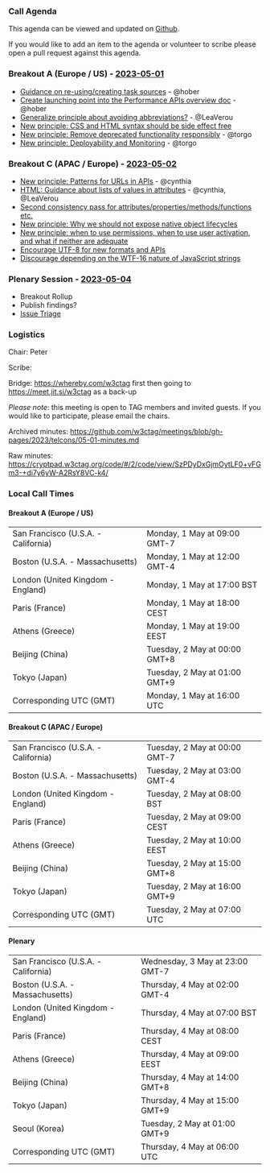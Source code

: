 ### Call Agenda

This agenda can be viewed and updated on [Github](https://github.com/w3ctag/meetings/blob/gh-pages/2023/telcons/05-01-agenda.md).

If you would like to add an item to the agenda or volunteer to scribe please open a pull request against this agenda.

### Breakout A (Europe / US) - [2023-05-01](https://www.timeanddate.com/worldclock/converter.html?iso=20230501T160000&p1=224&p2=43&p3=136&p4=195&p5=26&p6=33&p7=248&p8=235)

* [Guidance on re-using/creating task sources](https://github.com/w3ctag/design-principles/issues/38) - @hober
* [Create launching point into the Performance APIs overview doc](https://github.com/w3ctag/design-principles/issues/52) - @hober
* [Generalize principle about avoiding abbreviations?](https://github.com/w3ctag/design-principles/issues/276) - @LeaVerou
* [New principle: CSS and HTML syntax should be side effect free](https://github.com/w3ctag/design-principles/issues/336)
* [New principle: Remove deprecated functionality responsibly](https://github.com/w3ctag/design-principles/issues/361) - @torgo
* [New principle: Deployability and Monitoring](https://github.com/w3ctag/design-principles/issues/368) - @torgo

### Breakout C (APAC / Europe) - [2023-05-02](https://www.timeanddate.com/worldclock/converter.html?iso=20230502T070000&p1=224&p2=43&p3=136&p4=195&p5=26&p6=33&p7=248&p8=235)

* [New principle: Patterns for URLs in APIs](https://github.com/w3ctag/design-principles/issues/303) - @cynthia
* [HTML: Guidance about lists of values in attributes](https://github.com/w3ctag/design-principles/issues/277) - @cynthia, @LeaVerou
* [Second consistency pass for attributes/properties/methods/functions etc.](https://github.com/w3ctag/design-principles/issues/315)
* [New principle: Why we should not expose native object lifecycles](https://github.com/w3ctag/design-principles/issues/333)
* [New principle: when to use permissions, when to use user activation, and what if neither are adequate](https://github.com/w3ctag/design-principles/issues/341)
* [Encourage UTF-8 for new formats and APIs](https://github.com/w3ctag/design-principles/issues/322)
* [Discourage depending on the WTF-16 nature of JavaScript strings](https://github.com/w3ctag/design-principles/issues/323)

### Plenary Session - [2023-05-04](https://www.timeanddate.com/worldclock/converter.html?iso=20230504T060000&p1=224&p2=43&p3=136&p4=195&p5=26&p6=33&p7=248&p8=235)

* Breakout Rollup
* Publish findings?
* [Issue Triage](https://github.com/w3ctag/design-reviews/issues?q=is%3Aissue+is%3Aopen+label%3A%22Progress%3A+untriaged%22)

### Logistics

Chair: Peter

Scribe:

Bridge: https://whereby.com/w3ctag first then going to https://meet.jit.si/w3ctag as a back-up

*Please note*: this meeting is open to TAG members and invited guests. If you would like to participate, please email the chairs.

Archived minutes: https://github.com/w3ctag/meetings/blob/gh-pages/2023/telcons/05-01-minutes.md

Raw minutes: https://cryptpad.w3ctag.org/code/#/2/code/view/SzPDyDxGjmOytLF0+vFGm3-+di7y6yW-A2RsY8VC-k4/


### Local Call Times

#### Breakout A (Europe / US)

<table>
<tr><td> San Francisco (U.S.A. - California) <td> Monday, 1 May at 09:00 GMT-7</td></tr>
<tr><td> Boston (U.S.A. - Massachusetts) <td> Monday, 1 May at 12:00 GMT-4</td></tr>
<tr><td> London (United Kingdom - England) <td> Monday, 1 May at 17:00 BST</td></tr>
<tr><td> Paris (France) <td> Monday, 1 May at 18:00 CEST</td></tr>
<tr><td> Athens (Greece) <td> Monday, 1 May at 19:00 EEST</td></tr>
<tr><td> Beijing (China) <td> Tuesday, 2 May at 00:00 GMT+8</td></tr>
<tr><td> Tokyo (Japan) <td> Tuesday, 2 May at 01:00 GMT+9</td></tr>
<tr><td> Corresponding UTC (GMT) <td> Monday, 1 May at 16:00 UTC</td></tr>
</table>

#### Breakout C (APAC / Europe)

<table>
<tr><td> San Francisco (U.S.A. - California) <td> Tuesday, 2 May at 00:00 GMT-7</td></tr>
<tr><td> Boston (U.S.A. - Massachusetts) <td> Tuesday, 2 May at 03:00 GMT-4</td></tr>
<tr><td> London (United Kingdom - England) <td> Tuesday, 2 May at 08:00 BST</td></tr>
<tr><td> Paris (France) <td> Tuesday, 2 May at 09:00 CEST</td></tr>
<tr><td> Athens (Greece) <td> Tuesday, 2 May at 10:00 EEST</td></tr>
<tr><td> Beijing (China) <td> Tuesday, 2 May at 15:00 GMT+8</td></tr>
<tr><td> Tokyo (Japan) <td> Tuesday, 2 May at 16:00 GMT+9</td></tr>
<tr><td> Corresponding UTC (GMT) <td> Tuesday, 2 May at 07:00 UTC</td></tr>
</table>

#### Plenary

<table>
<tr><td> San Francisco (U.S.A. - California) <td> Wednesday, 3 May at 23:00 GMT-7</td></tr>
<tr><td> Boston (U.S.A. - Massachusetts) <td> Thursday, 4 May at 02:00 GMT-4</td></tr>
<tr><td> London (United Kingdom - England) <td> Thursday, 4 May at 07:00 BST</td></tr>
<tr><td> Paris (France) <td> Thursday, 4 May at 08:00 CEST</td></tr>
<tr><td> Athens (Greece) <td> Thursday, 4 May at 09:00 EEST</td></tr>
<tr><td> Beijing (China) <td> Thursday, 4 May at 14:00 GMT+8</td></tr>
<tr><td> Tokyo (Japan) <td> Thursday, 4 May at 15:00 GMT+9</td></tr>
<tr><td> Seoul (Korea) <td> Tuesday, 2 May at 01:00 GMT+9</td></tr>
<tr><td> Corresponding UTC (GMT) <td> Thursday, 4 May at 06:00 UTC</td></tr>
</table>
